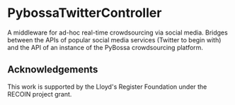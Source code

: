 # PybossaTwitterController
A middleware for ad-hoc real-time crowdsourcing via social media. Bridges between the APIs of popular social media services (Twitter to begin with) and the API of an instance of the PyBossa crowdsourcing platform.

## Acknowledgements

This work is supported by the Lloyd's Register Foundation under the RECOIN project grant.
